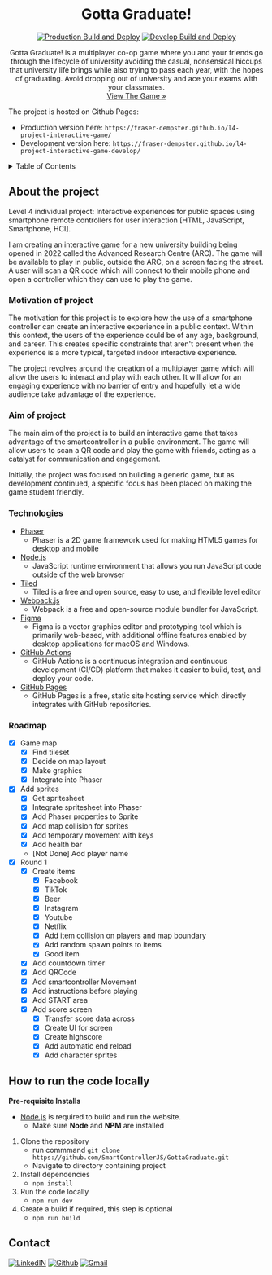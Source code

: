 <div align="center">
  <h1 align="center">Gotta Graduate!</h3>
  
<!--     <a href="https://github.com/othneildrew/Best-README-Template">
    <img src="images/logo.png" alt="Logo" width="80" height="80">
  </a> -->
  [![Production Build and Deploy](https://github.com/SmartControllerJS/l4-project-interactive-game/actions/workflows/production.yml/badge.svg?branch=main)](https://github.com/SmartControllerJS/l4-project-interactive-game/actions/workflows/production.yml)
    [![Develop Build and Deploy](https://github.com/SmartControllerJS/l4-project-interactive-game/actions/workflows/develop.yml/badge.svg?branch=develop)](https://github.com/SmartControllerJS/l4-project-interactive-game/actions/workflows/develop.yml)
  <p align="center">
    Gotta Graduate! is a multiplayer co-op game where you and your friends go through the lifecycle of university avoiding the casual, nonsensical hiccups that university life brings while also trying to pass each year, with the hopes of graduating. Avoid dropping out of university and ace your exams with your classmates.
    <br />
    <a href="https://fraser-dempster.github.io/l4-project-interactive-game/">View The Game »</strong></a>
  </p>
</div>

The project is hosted on Github Pages:
- Production version here: `https://fraser-dempster.github.io/l4-project-interactive-game/`
- Development version here: `https://fraser-dempster.github.io/l4-project-interactive-game-develop/`

<!-- TABLE OF CONTENTS -->
<details>
  <summary>Table of Contents</summary>
  <ol>
    <li>
      <a href="#about-the-project">About The Project</a>
      <ul>
        <li><a href="#motivation-of-project">Motivation of project</a></li>
        <li><a href="#aim-of-project">Aim of project</a></li>
        <li><a href="#technologies">Technologies</a></li>
        <li><a href="#roadmap">Roadmap</a></li>
      </ul>
    </li>
    <li>
      <a href="#how-to-run-the-code-locally">How to run the code locally</a>
    </li>
    <li>
      <a href="#contact">Contact</a>
    </li>
  </ol>

</details>

## About the project
Level 4 individual project: Interactive experiences for public spaces using smartphone remote controllers for user interaction [HTML, JavaScript, Smartphone, HCI].

I am creating an interactive game for a new university building being opened in 2022 called the Advanced Research Centre (ARC). The game will be available to play in public, outside the ARC, on a screen facing the street. A user will scan a QR code which will connect to their mobile phone and open a controller which they can use to play the game.

### Motivation of project
The motivation for this project is to explore how the use of a smartphone controller can create an interactive experience in a public context. Within this context, the users of the experience could be of any age, background, and career. This creates specific constraints that aren't present when the experience is a more typical, targeted indoor interactive experience.

The project revolves around the creation of a multiplayer game which will allow the users to interact and play with each other. It will allow for an engaging experience with no barrier of entry and hopefully let a wide audience take advantage of the experience. 

### Aim of project
The main aim of the project is to build an interactive game that takes advantage of the smartcontroller in a public environment. The game will allow users to scan a QR code and play the game with friends, acting as a catalyst for communication and engagement. 

Initially, the project was focused on building a generic game, but as development continued, a specific focus has been placed on making the game student friendly.
### Technologies

* [Phaser](https://phaser.io/)
  * Phaser is a 2D game framework used for making HTML5 games for desktop and mobile
* [Node.js](https://nodejs.org/en/)
  * JavaScript runtime environment that allows you run JavaScript code outside of the web browser
* [Tiled](https://www.mapeditor.org/)
  * Tiled is a free and open source, easy to use, and flexible level editor
* [Webpack.js](https://webpack.js.org/)
  * Webpack is a free and open-source module bundler for JavaScript.
* [Figma](https://www.figma.com/)
  * Figma is a vector graphics editor and prototyping tool which is primarily web-based, with additional offline features enabled by desktop applications for macOS and Windows.
* [GitHub Actions](https://github.com/features/actions)
  * GitHub Actions is a continuous integration and continuous development (CI/CD) platform that makes it easier to build, test, and deploy your code.
* [GitHub Pages](https://pages.github.com/)
  * GitHub Pages is a free, static site hosting service which directly integrates with GitHub repositories.

### Roadmap
- [x] Game map
  - [x] Find tileset
  - [x] Decide on map layout
  - [x] Make graphics
  - [x] Integrate into Phaser
- [x] Add sprites
  - [x] Get spritesheet
  - [x] Integrate spritesheet into Phaser
  - [x] Add Phaser properties to Sprite
  - [x] Add map collision for sprites
  - [x] Add temporary movement with keys
  - [x] Add health bar
  - [Not Done] Add player name
- [x] Round 1
  - [x] Create items
    - [x] Facebook
    - [x] TikTok
    - [x] Beer
    - [x] Instagram
    - [x] Youtube
    - [x] Netflix
    - [x] Add item collision on players and map boundary
    - [x] Add random spawn points to items
    - [x] Good item
  - [x] Add countdown timer
  - [x] Add QRCode
  - [x] Add smartcontroller Movement
  - [x] Add instructions before playing
  - [x] Add START area
  - [x] Add score screen
    - [x] Transfer score data across
    - [x] Create UI for screen
    - [x] Create highscore
    - [x] Add automatic end reload
    - [x] Add character sprites 

## How to run the code locally
**Pre-requisite Installs**
* [Node.js](https://nodejs.org/en/) is required to build and run the website.
  * Make sure **Node** and **NPM** are installed

1. Clone the repository
    * run commmand `git clone https://github.com/SmartControllerJS/GottaGraduate.git`
    * Navigate to directory containing project
2. Install dependencies
    * `npm install`
3. Run the code locally
    * `npm run dev`
4. Create a build if required, this step is optional
    * `npm run build`

## Contact

[![LinkedIN](https://img.shields.io/badge/LinkedIn-0077B5?style=for-the-badge&logo=linkedin&logoColor=white)](https://www.linkedin.com/in/fraser-dempster-0470641ba/)
[![Github](https://img.shields.io/badge/GitHub-100000?style=for-the-badge&logo=github&logoColor=white)](https://github.com/fraser-dempster)
[![Gmail](https://img.shields.io/badge/Gmail-D14836?style=for-the-badge&logo=gmail&logoColor=white)](mailto:fraserdempster23@gmail.com)

